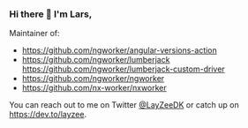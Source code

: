 ### Hi there 👋 I'm Lars,

Maintainer of:
- https://github.com/ngworker/angular-versions-action
- https://github.com/ngworker/lumberjack
https://github.com/ngworker/lumberjack-custom-driver
- https://github.com/ngworker/ngworker
- https://github.com/nx-worker/nxworker

You can reach out to me on Twitter [@LayZeeDK](https://twitter.com/LayZeeDK) or catch up on https://dev.to/layzee.

<!--
**LayZeeDK/LayZeeDK** is a ✨ _special_ ✨ repository because its `README.md` (this file) appears on your GitHub profile.

Here are some ideas to get you started:

- 🔭 I’m currently working on ...
- 🌱 I’m currently learning ...
- 👯 I’m looking to collaborate on ...
- 🤔 I’m looking for help with ...
- 💬 Ask me about ...
- 📫 How to reach me: ...
- 😄 Pronouns: ...
- ⚡ Fun fact: ...
-->
